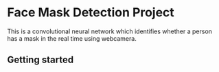 # Face Mask Detection Project

This is a convolutional neural network which identifies whether a person has a mask in the real time using webcamera.

## Getting started

